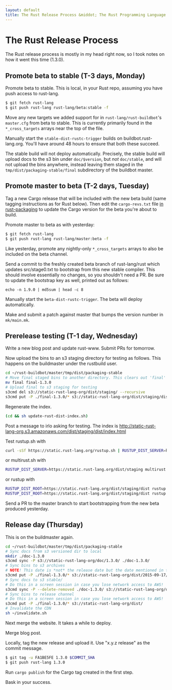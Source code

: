 ```yaml
---
layout: default
title: The Rust Release Process &middot; The Rust Programming Language
---
```


# The Rust Release Process

The Rust release process is mostly in my head right now, so I took notes on how
it went this time (1.3.0).

## Promote beta to stable (T-3 days, Monday)

Promote beta to stable.  This is local, in your Rust repo, assuming you have
push access to rust-lang.

```sh
$ git fetch rust-lang
$ git push rust-lang rust-lang/beta:stable -f
```

Move any new targets we added support for in `rust-lang/rust-buildbot`'s
`master.cfg` from beta to stable. This is currently primarily found in the
`*_cross_targets` arrays near the top of the file.

Manually start the `stable-dist-rustc-trigger` builds on
buildbot.rust-lang.org. You'll have around 48 hours to ensure that both these
succeed.

The stable build will not deploy automatically. Precisely, the stable build
will upload docs to the s3 bin under `doc/$version`, but *not* `doc/stable`, and
will not upload the bins anywhere, instead leaving them staged in the
`tmp/dist/packaging-stable/final` subdirectory of the buildbot master.

## Promote master to beta (T-2 days, Tuesday)

Tag a new Cargo release that will be included with the new beta build (same
tagging instructions as for Rust below). Then edit the `cargo-revs.txt` file [in
rust-packaging](https://github.com/rust-lang/rust-packaging) to update the Cargo
version for the beta you're about to build.

Promote master to beta as with yesterday:

```sh
$ git fetch rust-lang
$ git push rust-lang rust-lang/master:beta -f
```

Like yesterday, promote any nightly-only `*_cross_targets` arrays to also be
included on the beta channel.

Send a commit to the freshly created beta branch of rust-lang/rust which updates
src/stage0.txt to bootstrap from this new stable compiler. This should involve
essentially no changes, so you shouldn't need a PR. Be sure to update the
bootstrap key as well, printed out as follows:

```
echo -n 1.9.0 | md5sum | head -c 8
```

Manually start the `beta-dist-rustc-trigger`. The beta will deploy
automatically.

Make and submit a patch against master that bumps the version number in
`mk/main.mk`.

## Prerelease testing (T-1 day, Wednesday)

Write a new blog post and update rust-www. Submit PRs for tomorrow.

Now upload the bins to an s3 staging directory for testing as follows.
This happens on the buildmaster under the rustbuild user.

```sh
cd ~/rust-buildbot/master/tmp/dist/packaging-stable
# Move final staged bins to another directory. This clears out 'final' for the next release.
mv final final-1.3.0
# Upload final to s3 staging for testing
s3cmd del s3://static-rust-lang-org/dist/staging/ --recursive
s3cmd put -P ./final-1.3.0/* s3://static-rust-lang-org/dist/staging/dist/
```

Regenerate the index.

```sh
(cd && sh update-rust-dist-index.sh)
```

Post a message to irlo asking for testing. The index is
http://static-rust-lang-org.s3.amazonaws.com/dist/staging/dist/index.html

Test rustup.sh with

```sh
curl -sSf https://static.rust-lang.org/rustup.sh | RUSTUP_DIST_SERVER=https://static.rust-lang.org/dist/staging sh
```

or multirust.sh with

```sh
RUSTUP_DIST_SERVER=https://static.rust-lang.org/dist/staging multirust update stable
```

or rustup with

```sh
RUSTUP_DIST_ROOT=https://static.rust-lang.org/dist/staging/dist rustup update stable
RUSTUP_DIST_ROOT=https://static.rust-lang.org/dist/staging/dist rustup update 1.8.0
```

Send a PR to the master branch to start bootstrapping from the new beta produced
yesterday.

## Release day (Thursday)

This is on the buildmaster again.

```sh
cd ~/rust-buildbot/master/tmp/dist/packaging-stable
# Sync docs from s3 versioned dir to local
mkdir ./doc-1.3.0
s3cmd sync -P s3://static-rust-lang-org/doc/1.3.0/ ./doc-1.3.0/
# Sync bins to s3 archives
# NOTE! This date is *not* the release date but the date mentioned in the manifest!
s3cmd put -P ./final-1.3.0/* s3://static-rust-lang-org/dist/2015-09-17/
# Sync docs to s3 stable/
# Do this in a screen session in case you lose network access to AWS!
s3cmd sync -P --delete-removed ./doc-1.3.0/ s3://static-rust-lang-org/doc/stable/
# Sync bins to release channel
# Do this in a screen session in case you lose network access to AWS!
s3cmd put -P ./final-1.3.0/* s3://static-rust-lang-org/dist/
# Invalidate the CDN
sh ~/invalidate.sh
```

Next merge the website. It takes a while to deploy.

Merge blog post.

Locally, tag the new release and upload it. Use "x.y.z release" as the commit
message.

```sh
$ git tag -u FA1BE5FE 1.3.0 $COMMIT_SHA
$ git push rust-lang 1.3.0
```

Run `cargo publish` for the Cargo tag created in the first step.

Bask in your success.
